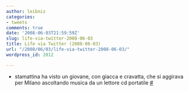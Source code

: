 ```yaml
---
author: leibniz
categories:
- tweets
comments: true
date: '2008-06-03T21:59:59Z'
slug: life-via-twitter-2008-06-03
title: Life via Twitter (2008-06-03)
url: "/2008/06/03/life-via-twitter-2008-06-03/"
wordpress_id: 2812

---
```

* stamattina ha visto un giovane, con giacca e cravatta, che si aggirava per Milano ascoltando musica da un lettore cd portatile [#](http://twitter.com/leibniz/statuses/825958780)



